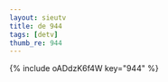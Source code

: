 ```yaml
--- 
layout: sieutv
title: de 944
tags: [detv]
thumb_re: 944
---
```

{% include oADdzK6f4W key="944" %} 

